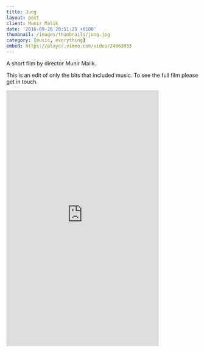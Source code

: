 ```yaml
---
title: Jung
layout: post
client: Munir Malik
date: '2016-09-26 20:51:25 +0100'
thumbnail: /images/thumbnails/jung.jpg
category: [music, everything]
embed: https://player.vimeo.com/video/24063833
---
```


A short film by director Munir Malik.

This is an edit of only the bits that included music. To see the full film please get in touch.

<div id="bc"><iframe style="border: 0; width: 400px; height: 671px;" src="https://bandcamp.com/EmbeddedPlayer/album=21961174/size=large/bgcol=ffffff/linkcol=333333/transparent=true/" seamless><a href="http://skillbard.bandcamp.com/album/munir-maliks-jung-ost">Munir Malik&#39;s Jung OST by Skillbard</a></iframe></p></div>
